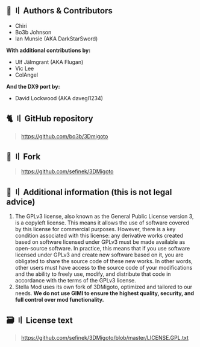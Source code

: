 [//]: # (Title: 3DMigoto License - Stella Mod Docs)
[//]: # (Description: )
[//]: # (Tags: )
[//]: # (Canonical: /genshin-stella-mod/docs?page=license_3dmigoto)
[//]: # (Contributors: Sefinek)

## 👥 〢 Authors & Contributors
- Chiri
- Bo3b Johnson
- Ian Munsie (AKA DarkStarSword)

**With additional contributions by:**
- Ulf Jälmgrant (AKA Flugan)
- Vic Lee
- ColAngel

**And the DX9 port by:**
- David Lockwood (AKA davegl1234)

## 🐈 〢 GitHub repository
> https://github.com/bo3b/3Dmigoto

## 🍴 〢 Fork
> https://github.com/sefinek/3DMigoto

## 📝 〢 Additional information (this is not legal advice)
1. The GPLv3 license, also known as the General Public License version 3, is a copyleft license.
  This means it allows the use of software covered by this license for commercial purposes.
  However, there is a key condition associated with this license: any derivative works created based on software licensed under GPLv3 must be made available as open-source software.
  In practice, this means that if you use software licensed under GPLv3 and create new software based on it, you are obligated to share the source code of these new works.
  In other words, other users must have access to the source code of your modifications and the ability to freely use, modify, and distribute that code in accordance with the terms of the GPLv3 license.
2. Stella Mod uses its own fork of 3DMigoto, optimized and tailored to our needs. **We do not use GIMI to ensure the highest quality, security, and full control over mod functionality.**

## 🗃️ 〢 License text
> https://github.com/sefinek/3DMigoto/blob/master/LICENSE.GPL.txt
